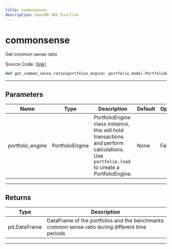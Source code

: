 ```yaml
---
title: commonsense
description: OpenBB SDK Function
---
```


# commonsense

Get common sense ratio

Source Code: [[link](https://github.com/OpenBB-finance/OpenBBTerminal/tree/main/openbb_terminal/portfolio/portfolio_model.py#L1338)]
```python
def get_common_sense_ratio(portfolio_engine: portfolio_model.PortfolioEngine) -> None
```
---
## Parameters
| Name | Type | Description | Default | Optional |
| ---- | ---- | ----------- | ------- | -------- |
| portfolio_engine | PortfolioEngine | PortfolioEngine class instance, this will hold transactions and perform calculations.<br/>Use `portfolio.load` to create a PortfolioEngine. | None | False |

---
## Returns
| Type | Description |
| ---- | ----------- |
| pd.DataFrame | DataFrame of the portfolios and the benchmarks common sense ratio during different time periods |
---
